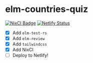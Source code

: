 # elm-countries-quiz

[![NixCI Badge](https://nix-ci.com/badge/gh:kutyel:elm-countries-quiz)](https://nix-ci.com/account/repo/gh:kutyel:elm-countries-quiz/suite/main)
[![Netlify Status](https://api.netlify.com/api/v1/badges/23e9e37b-871b-4bb4-b115-5c9cc6f3e398/deploy-status)](https://app.netlify.com/projects/2700-chess/deploys)

- [x] Add `elm-test-rs`
- [x] Add `elm-review`
- [x] Add `tailwindcss`
- [x] Add NixCI
- [ ] Deploy to Netlify!
